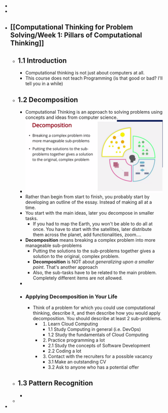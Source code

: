 -
-
- ## [[Computational Thinking for Problem Solving/Week 1: Pillars of Computational Thinking]]
	- ## 1.1 Introduction
		- Computational thinking is not just about computers at all.
		- This course does not teach Programming (is that good or bad? I'll tell you in a while)
	- ## 1.2 Decomposition
		- Computational Thinking is an approach to solving problems using concepts and ideas from computer science.
		- ![image.png](../assets/image_1676628003680_0.png)
		- Rather than begin from start to finish, you probably start by developing an outline of the essay. Instead of making all at a time.
		- You start with the main ideas, later you decompose in smaller tasks.
			- If you had to map the Earth, you won't be able to do all at once. You have to start with the satellites, later distribute them across the planet, add functionalities, zoom....
		- **Decomposition** means breaking a complex problem into more manageable sub-problems
			- Putting the solutions to the sub-problems together gives a solution to the original, complex problem.
			- **Decomposition** is NOT about *generalizing upon a smaller point*. That's another approach
			- Also, the sub-tasks have to be related to the main problem. Completely different items are not allowed.
		-
		- ### Applying Decomposition in Your Life
			- Think of a problem for which you could use computational thinking, describe it, and then describe how you would apply decomposition. You should describe at least 2 sub-problems.
				- 1. Learn Cloud Computing
					- 1.1 Study Computing in general (i.e. DevOps)
					- 1.2 Study the fundamentals of Cloud Computing
				- 2. Practice programming a lot
					- 2.1 Study the concepts of Software Development
					- 2.2 Coding a lot
				- 3. Contact with the recruiters for a possible vacancy
					- 3.1 Make an outstanding CV
					- 3.2 Ask to anyone who has a potential offer
	- ## 1.3 Pattern Recognition
		-
	-
-